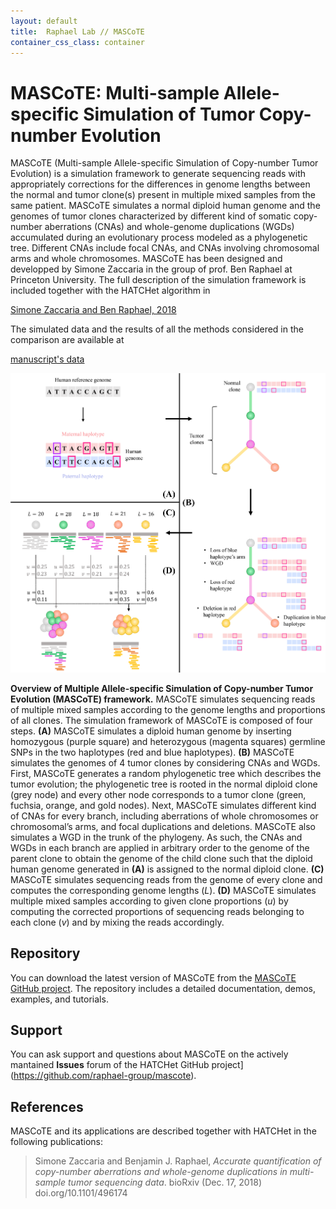 ```yaml
---
layout: default
title:  Raphael Lab // MASCoTE
container_css_class: container
---
```


# MASCoTE: Multi-sample Allele-specific Simulation of Tumor Copy-number Evolution

MASCoTE (Multi-sample Allele-specific Simulation of Copy-number Tumor Evolution) is a simulation framework
to generate sequencing reads with appropriately corrections for the differences in genome lengths between the normal and tumor clone(s) present in multiple mixed samples from the same patient. MASCoTE simulates a normal diploid human genome and the genomes of tumor clones characterized by different kind of somatic copy-number aberrations (CNAs) and whole-genome duplications (WGDs) accumulated during an evolutionary process modeled as a phylogenetic tree. Different CNAs include focal CNAs, and CNAs involving chromosomal arms and whole chromosomes. MASCoTE has been designed and developped by Simone Zaccaria in the group of prof. Ben Raphael at Princeton University. The full description of the simulation framework is included together with the HATCHet algorithm in

[Simone Zaccaria and Ben Raphael, 2018](https://www.biorxiv.org/content/early/2018/12/17/496174)

The simulated data and the results of all the methods considered in the comparison are available at

[manuscript's data](https://github.com/raphael-group/hatchet-paper)

[<img src="mascote-cartoon.png" style="width: 900px"/>](doc/mascote-cartoon.png "MASCoTE framework")

**Overview of Multiple Allele-specific Simulation of Copy-number Tumor Evolution (MASCoTE) framework.** MASCoTE simulates sequencing reads of multiple mixed samples according to the genome lengths and proportions of all clones. The simulation framework of MASCoTE is composed of four steps. **(A)** MASCoTE simulates a diploid human genome by inserting homozygous (purple square) and heterozygous (magenta squares) germline SNPs in the two haplotypes (red and blue haplotypes). **(B)** MASCoTE simulates the genomes of 4 tumor clones by considering CNAs and WGDs. First, MASCoTE generates a random phylogenetic tree which describes the tumor evolution; the phylogenetic tree is rooted in the normal diploid clone (grey node) and every other node corresponds to a tumor clone (green, fuchsia, orange, and gold nodes). Next, MASCoTE simulates different kind of CNAs for every branch, including aberrations of whole chromosomes or chromosomal’s arms, and focal duplications and deletions. MASCoTE also simulates a WGD in the trunk of the phylogeny. As such, the CNAs and WGDs in each branch are applied in arbitrary order to the genome of the parent clone to obtain the genome of the child clone such that the diploid human genome generated in **(A)** is assigned to the normal diploid clone. **(C)** MASCoTE simulates sequencing reads from the genome of every clone and computes the corresponding genome lengths (_L_). **(D)** MASCoTE simulates multiple mixed samples according to given clone proportions (_u_) by computing the corrected proportions of sequencing reads belonging to each clone (_v_) and by mixing the reads accordingly.

## Repository 

You can download the latest version of MASCoTE from the [MASCoTE GitHub project](https://github.com/raphael-group/mascote). The repository includes a detailed documentation, demos, examples, and tutorials.

## Support

You can ask support and questions about MASCoTE on the actively mantained **Issues** forum of the HATCHet GitHub project](https://github.com/raphael-group/mascote). 

## References
MASCoTE and its applications are described together with HATCHet in the following publications:

> Simone Zaccaria and Benjamin J. Raphael, *Accurate quantification of copy-number aberrations and whole-genome duplications in multi-sample tumor sequencing data*. bioRxiv (Dec. 17, 2018) doi.org/10.1101/496174
